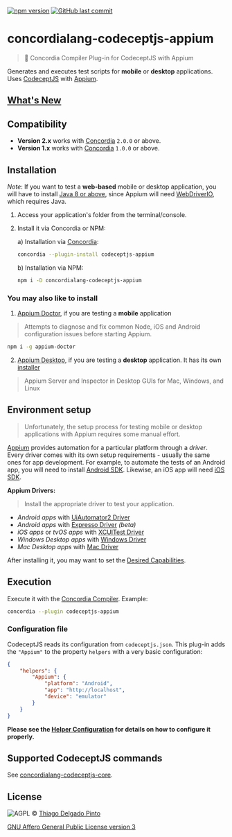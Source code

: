 [![npm version](https://img.shields.io/npm/v/concordialang-codeceptjs-appium.svg?style=for-the-badge&color=green)](https://badge.fury.io/js/concordialang-codeceptjs-appium)
[![GitHub last commit](https://img.shields.io/github/last-commit/thiagodp/concordialang-codeceptjs-appium.svg?style=for-the-badge)](https://github.com/thiagodp/concordialang-codeceptjs-appium/releases)

# concordialang-codeceptjs-appium

> 🔌 Concordia Compiler Plug-in for CodeceptJS with Appium

Generates and executes test scripts for **mobile** or **desktop** applications. Uses [CodeceptJS](https://codecept.io) with [Appium](http://appium.io).

## [What's New](https://github.com/thiagodp/concordialang-codeceptjs-appium/releases)

## Compatibility

- **Version 2.x** works with [Concordia](https://concordialang.org) `2.0.0` or above.
- **Version 1.x** works with [Concordia](https://concordialang.org) `1.0.0` or above.

## Installation

*Note*: If you want to test a **web-based** mobile or desktop application, you will have to install [Java 8 or above](https://www.java.com/download/), since Appium will need [WebDriverIO](http://webdriver.io), which requires Java.

1. Access your application's folder from the terminal/console.
2. Install it via Concordia or NPM:

	a) Installation via [Concordia](https://concordialang.org):

	```bash
	concordia --plugin-install codeceptjs-appium
	```

	b) Installation via NPM:

	```bash
	npm i -D concordialang-codeceptjs-appium
	```

### You may also like to install

1. [Appium Doctor](https://github.com/appium/appium-doctor), if you are testing a **mobile** application
> Attempts to diagnose and fix common Node, iOS and Android configuration issues before starting Appium.
```bash
npm i -g appium-doctor
```

2. [Appium Desktop](https://github.com/appium/appium-desktop/), if you are testing a **desktop** application. It has its own [installer](https://github.com/appium/appium-desktop/releases/)
> Appium Server and Inspector in Desktop GUIs for Mac, Windows, and Linux

## Environment setup

> Unfortunately, the setup process for testing mobile or desktop applications with Appium requires some manual effort.

[Appium](http://appium.io/) provides automation for a particular platform through a *driver*. Every driver comes with its own setup requirements - usually the same ones for app development. For example, to automate the tests of an Android app, you will need to install [Android SDK](https://developer.android.com/studio). Likewise, an iOS app will need [iOS SDK](https://developer.apple.com/ios/).

**Appium Drivers:**
> Install the appropriate driver to test your application.

- *Android apps* with [UiAutomator2 Driver](http://appium.io/docs/en/drivers/android-uiautomator2/index.html)
- *Android apps* with [Expresso Driver](http://appium.io/docs/en/drivers/android-espresso/index.html) *(beta)*
- *iOS apps* or *tvOS apps* with [XCUITest Driver](http://appium.io/docs/en/drivers/ios-xcuitest/index.html)
- *Windows Desktop apps* with [Windows Driver](http://appium.io/docs/en/drivers/windows/index.html)
- *Mac Desktop apps* with [Mac Driver](http://appium.io/docs/en/drivers/mac/index.html)

After installing it, you may want to set the [Desired Capabilities](http://appium.io/docs/en/writing-running-appium/caps/index.html).

## Execution

Execute it with the [Concordia Compiler](https://github.com/thiagodp/concordialang). Example:

```bash
concordia --plugin codeceptjs-appium
```

### Configuration file

CodeceptJS reads its configuration from `codeceptjs.json`. This plug-in adds the `"Appium"` to the property `helpers` with a very basic configuration:

```json
{
	"helpers": {
		"Appium": {
			"platform": "Android",
			"app": "http://localhost",
			"device": "emulator"
		}
	}
}
```

**Please see the [Helper Configuration](https://codecept.io/helpers/Appium.html#helper-configuration) for details on how to configure it properly.**

## Supported CodeceptJS commands

See [concordialang-codeceptjs-core](https://github.com/thiagodp/concordialang-codeceptjs-core#documentation).

## License

![AGPL](https://www.gnu.org/graphics/agplv3-88x31.png) © [Thiago Delgado Pinto](https://github.com/thiagodp)

[GNU Affero General Public License version 3](LICENSE.txt)
